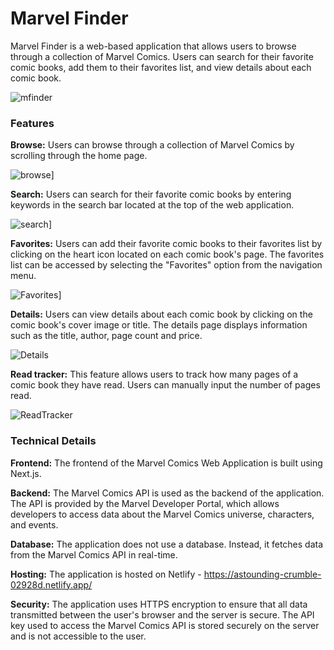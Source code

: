 <h1>Marvel Finder</h1>
Marvel Finder is a web-based application that allows users to browse through a collection of Marvel Comics. Users can search for their favorite comic books, add them to their favorites list, and view details about each comic book.

![mfinder](https://media.discordapp.net/attachments/1052654966889775215/1086686209834766456/image.png?width=1286&height=674)


<h3>Features</h3>

<strong>Browse:</strong> Users can browse through a collection of Marvel Comics by scrolling through the home page.
<br/>

![browse](https://cdn.discordapp.com/attachments/1052654966889775215/1086686042469441586/image.png)]

<strong>Search:</strong> Users can search for their favorite comic books by entering keywords in the search bar located at the top of the web application.
<br/>

![search](https://cdn.discordapp.com/attachments/1052654966889775215/1086685962802843819/image.png)]

<strong>Favorites:</strong> Users can add their favorite comic books to their favorites list by clicking on the heart icon located on each comic book's page. The favorites list can be accessed by selecting the "Favorites" option from the navigation menu.
<br/>

![Favorites](https://cdn.discordapp.com/attachments/1052654966889775215/1086686109678972968/image.png)]

<strong>Details:</strong> Users can view details about each comic book by clicking on the comic book's cover image or title. The details page displays information such as the title, author, page count and price.

![Details](https://media.discordapp.net/attachments/1052654966889775215/1086686281188261958/image.png?width=868&height=675)

<strong>Read tracker:</strong> This feature allows users to track how many pages of a comic book they have read. Users can manually input the number of pages read.

![ReadTracker](https://cdn.discordapp.com/attachments/1052654966889775215/1088113892896546976/image.png)

<h3>Technical Details</h3>

<strong>Frontend:</strong> The frontend of the Marvel Comics Web Application is built using Next.js.

<strong>Backend:</strong> The Marvel Comics API is used as the backend of the application. The API is provided by the Marvel Developer Portal, which allows developers to access data about the Marvel Comics universe, characters, and events.

<strong>Database:</strong> The application does not use a database. Instead, it fetches data from the Marvel Comics API in real-time.

<strong>Hosting:</strong> The application is hosted on Netlify - https://astounding-crumble-02928d.netlify.app/

<strong>Security:</strong> The application uses HTTPS encryption to ensure that all data transmitted between the user's browser and the server is secure. The API key used to access the Marvel Comics API is stored securely on the server and is not accessible to the user.

